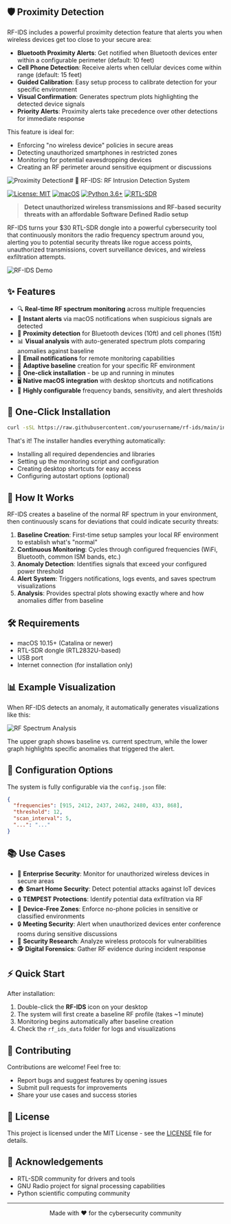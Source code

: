 ## 🛡️ Proximity Detection

RF-IDS includes a powerful proximity detection feature that alerts you when wireless devices get too close to your secure area:

- **Bluetooth Proximity Alerts**: Get notified when Bluetooth devices enter within a configurable perimeter (default: 10 feet)
- **Cell Phone Detection**: Receive alerts when cellular devices come within range (default: 15 feet)
- **Guided Calibration**: Easy setup process to calibrate detection for your specific environment
- **Visual Confirmation**: Generates spectrum plots highlighting the detected device signals
- **Priority Alerts**: Proximity alerts take precedence over other detections for immediate response

This feature is ideal for:
- Enforcing "no wireless device" policies in secure areas
- Detecting unauthorized smartphones in restricted zones
- Monitoring for potential eavesdropping devices
- Creating an RF perimeter around sensitive equipment or discussions

![Proximity Detection](https://placeholder-for-proximity-detection.com/image.png)# 📡 RF-IDS: RF Intrusion Detection System

[![License: MIT](https://img.shields.io/badge/License-MIT-yellow.svg)](https://opensource.org/licenses/MIT)
[![macOS](https://img.shields.io/badge/platform-macOS-blue.svg)](https://www.apple.com/macos)
[![Python 3.6+](https://img.shields.io/badge/python-3.6+-blue.svg)](https://www.python.org/downloads/)
[![RTL-SDR](https://img.shields.io/badge/hardware-RTL--SDR-red.svg)](https://www.rtl-sdr.com/)

> **Detect unauthorized wireless transmissions and RF-based security threats with an affordable Software Defined Radio setup**

RF-IDS turns your $30 RTL-SDR dongle into a powerful cybersecurity tool that continuously monitors the radio frequency spectrum around you, alerting you to potential security threats like rogue access points, unauthorized transmissions, covert surveillance devices, and wireless exfiltration attempts.

![RF-IDS Demo](https://placeholder-for-rf-ids-screenshot.com/image.png)

## ✨ Features

- 🔍 **Real-time RF spectrum monitoring** across multiple frequencies
- 🔔 **Instant alerts** via macOS notifications when suspicious signals are detected
- 📱 **Proximity detection** for Bluetooth devices (10ft) and cell phones (15ft)
- 📊 **Visual analysis** with auto-generated spectrum plots comparing anomalies against baseline
- 📱 **Email notifications** for remote monitoring capabilities
- 🔄 **Adaptive baseline** creation for your specific RF environment
- 🔌 **One-click installation** - be up and running in minutes
- 🖥️ **Native macOS integration** with desktop shortcuts and notifications
- 🔧 **Highly configurable** frequency bands, sensitivity, and alert thresholds

## 🚀 One-Click Installation

```bash
curl -sSL https://raw.githubusercontent.com/yourusername/rf-ids/main/install_rf_ids.sh | bash
```

That's it! The installer handles everything automatically:
- Installing all required dependencies and libraries
- Setting up the monitoring script and configuration
- Creating desktop shortcuts for easy access
- Configuring autostart options (optional)

## 📖 How It Works

RF-IDS creates a baseline of the normal RF spectrum in your environment, then continuously scans for deviations that could indicate security threats:

1. **Baseline Creation**: First-time setup samples your local RF environment to establish what's "normal"
2. **Continuous Monitoring**: Cycles through configured frequencies (WiFi, Bluetooth, common ISM bands, etc.)
3. **Anomaly Detection**: Identifies signals that exceed your configured power threshold
4. **Alert System**: Triggers notifications, logs events, and saves spectrum visualizations 
5. **Analysis**: Provides spectral plots showing exactly where and how anomalies differ from baseline

## 🛠️ Requirements

- macOS 10.15+ (Catalina or newer)
- RTL-SDR dongle (RTL2832U-based)
- USB port
- Internet connection (for installation only)

## 📊 Example Visualization

When RF-IDS detects an anomaly, it automatically generates visualizations like this:

![RF Spectrum Analysis](https://placeholder-for-visualization.com/image.png)

The upper graph shows baseline vs. current spectrum, while the lower graph highlights specific anomalies that triggered the alert.

## 🔧 Configuration Options

The system is fully configurable via the `config.json` file:

```json
{
  "frequencies": [915, 2412, 2437, 2462, 2480, 433, 868],
  "threshold": 12,
  "scan_interval": 5,
  "...": "..."
}
```

## 📚 Use Cases

- 🏢 **Enterprise Security**: Monitor for unauthorized wireless devices in secure areas
- 🏠 **Smart Home Security**: Detect potential attacks against IoT devices
- 🔒 **TEMPEST Protections**: Identify potential data exfiltration via RF
- 🛑 **Device-Free Zones**: Enforce no-phone policies in sensitive or classified environments
- 🔒 **Meeting Security**: Alert when unauthorized devices enter conference rooms during sensitive discussions  
- 🔬 **Security Research**: Analyze wireless protocols for vulnerabilities
- 🕵️ **Digital Forensics**: Gather RF evidence during incident response

## ⚡ Quick Start

After installation:

1. Double-click the **RF-IDS** icon on your desktop
2. The system will first create a baseline RF profile (takes ~1 minute)
3. Monitoring begins automatically after baseline creation
4. Check the `rf_ids_data` folder for logs and visualizations

## 🤝 Contributing

Contributions are welcome! Feel free to:

- Report bugs and suggest features by opening issues
- Submit pull requests for improvements
- Share your use cases and success stories

## 📄 License

This project is licensed under the MIT License - see the [LICENSE](LICENSE) file for details.

## 🙏 Acknowledgements

- RTL-SDR community for drivers and tools
- GNU Radio project for signal processing capabilities
- Python scientific computing community

---

<p align="center">
  Made with ❤️ for the cybersecurity community
</p>
